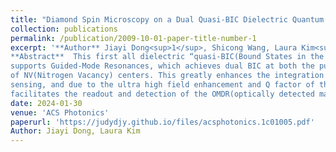 ```yaml
---
title: "Diamond Spin Microscopy on a Dual Quasi-BIC Dielectric Quantum Metasurface"
collection: publications
permalink: /publication/2009-10-01-paper-title-number-1
excerpt: '**Author** Jiayi Dong<sup>1</sup>, Shicong Wang, Laura Kim<sup>*</sup> <br/>
**Abstract**  This first all dielectric “quasi-BIC(Bound States in the Continuum) quantum sensing metasurface”
supports Guided-Mode Resonances, which achieves dual BIC at both the pump and illumination wavelength
of NV(Nitrogen Vacancy) centers. This greatly enhances the integration of utilizing NV centers for quantum
sensing, and due to the ultra high field enhancement and Q factor of the BICs, this dielectric metasurface greatly
facilitates the readout and detection of the OMDR(optically detected magnetic resonance) of NV centers'
date: 2024-01-30
venue: 'ACS Photonics'
paperurl: 'https://judydjy.github.io/files/acsphotonics.1c01005.pdf'
Author: Jiayi Dong, Laura Kim
---
```

<!--[Download paper here](https://judydjy.github.io/files/acsphotonics.1c01005.pdf)-->







